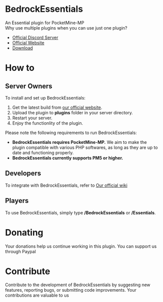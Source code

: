 # BedrockEssentials
An Essential plugin for PocketMine-MP<br>
Why use multiple plugins when you can use just one plugin?
- [Official Discord Server](https://BEDevs.us.to/discord)
- [Official Website](https://BEDevs.us.to)
- [Download](https://BedrockEssentials.BEDevs.us.to/download)
# How to
## Server Owners
To install and set up BedrockEssentials:
1. Get the latest build from [our official website](https://BedrockEssentials.BEDevs.us.to/build/latest).
2. Upload the plugin to **plugins** folder in your server directory.
3. Restart your server.
4. Enjoy the functionlity of the plugin.

Please note the following requirements to run BedrockEssentials:
- **BedrockEssentials requires PocketMine-MP.** We aim to make the plugin compatible with various PHP softwares, as long as they are up to date and functioning properly.
- **BedrockEssentials currently supports PM5 or higher.**
## Developers
To integrate with BedrockEssentials, refer to [Our official wiki](https://BedrockEssentials.BEDevs.us.to/goto/bedrockessentials/wiki)
## Players
To use BedrockEssentials, simply type **/BedrockEssentials** or **/Essentials**.
# Donating
Your donations help us continue working in this plugin. You can support us through Paypal
# Contribute
Contribute to the development of BedrockEssentials by suggesting new features, reporting bugs, or submitting code improvements. Your contributions are valuable to us